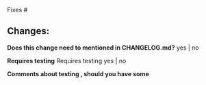 
Fixes #

**Changes:**
-

**Does this change need to mentioned in CHANGELOG.md?**
yes | no

**Requires testing**
Requires testing
yes | no

**Comments about testing , should you have some**
